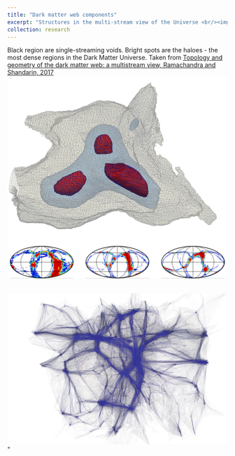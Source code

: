 ```yaml
---
title: "Dark matter web components"
excerpt: "Structures in the multi-stream view of the Universe <br/><img src='/images/w5.png'>"
collection: research
---
```


Black region are single-streaming voids. Bright spots are the haloes - the most dense regions in the Dark Matter Universe. Taken from [Topology and geometry of the dark matter web: a multistream view, Ramachandra and Shandarin, 2017](https://arxiv.org/abs/1608.05469) <img align="right" src="/images/fig2.png"> 


<br/><img src='/images/fig3.png'>

<br/><img src='/images/w6.png'>" 

